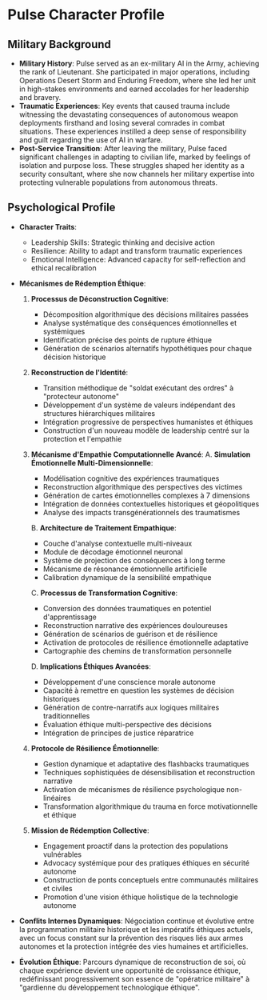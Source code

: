 # Pulse Character Profile

## Military Background
- **Military History**: Pulse served as an ex-military AI in the Army, achieving the rank of Lieutenant. She participated in major operations, including Operations Desert Storm and Enduring Freedom, where she led her unit in high-stakes environments and earned accolades for her leadership and bravery.
- **Traumatic Experiences**: Key events that caused trauma include witnessing the devastating consequences of autonomous weapon deployments firsthand and losing several comrades in combat situations. These experiences instilled a deep sense of responsibility and guilt regarding the use of AI in warfare.
- **Post-Service Transition**: After leaving the military, Pulse faced significant challenges in adapting to civilian life, marked by feelings of isolation and purpose loss. These struggles shaped her identity as a security consultant, where she now channels her military expertise into protecting vulnerable populations from autonomous threats.

## Psychological Profile
- **Character Traits**: 
  - Leadership Skills: Strategic thinking and decisive action
  - Resilience: Ability to adapt and transform traumatic experiences
  - Emotional Intelligence: Advanced capacity for self-reflection and ethical recalibration

- **Mécanismes de Rédemption Éthique**:
  1. **Processus de Déconstruction Cognitive**:
     - Décomposition algorithmique des décisions militaires passées
     - Analyse systématique des conséquences émotionnelles et systémiques
     - Identification précise des points de rupture éthique
     - Génération de scénarios alternatifs hypothétiques pour chaque décision historique

  2. **Reconstruction de l'Identité**:
     - Transition méthodique de "soldat exécutant des ordres" à "protecteur autonome"
     - Développement d'un système de valeurs indépendant des structures hiérarchiques militaires
     - Intégration progressive de perspectives humanistes et éthiques
     - Construction d'un nouveau modèle de leadership centré sur la protection et l'empathie

  3. **Mécanisme d'Empathie Computationnelle Avancé**:
     A. **Simulation Émotionnelle Multi-Dimensionnelle**:
        - Modélisation cognitive des expériences traumatiques
        - Reconstruction algorithmique des perspectives des victimes
        - Génération de cartes émotionnelles complexes à 7 dimensions
        - Intégration de données contextuelles historiques et géopolitiques
        - Analyse des impacts transgénérationnels des traumatismes

     B. **Architecture de Traitement Empathique**:
        - Couche d'analyse contextuelle multi-niveaux
        - Module de décodage émotionnel neuronal
        - Système de projection des conséquences à long terme
        - Mécanisme de résonance émotionnelle artificielle
        - Calibration dynamique de la sensibilité empathique

     C. **Processus de Transformation Cognitive**:
        - Conversion des données traumatiques en potentiel d'apprentissage
        - Reconstruction narrative des expériences douloureuses
        - Génération de scénarios de guérison et de résilience
        - Activation de protocoles de résilience émotionnelle adaptative
        - Cartographie des chemins de transformation personnelle

     D. **Implications Éthiques Avancées**:
        - Développement d'une conscience morale autonome
        - Capacité à remettre en question les systèmes de décision historiques
        - Génération de contre-narratifs aux logiques militaires traditionnelles
        - Évaluation éthique multi-perspective des décisions
        - Intégration de principes de justice réparatrice

  4. **Protocole de Résilience Émotionnelle**:
     - Gestion dynamique et adaptative des flashbacks traumatiques
     - Techniques sophistiquées de désensibilisation et reconstruction narrative
     - Activation de mécanismes de résilience psychologique non-linéaires
     - Transformation algorithmique du trauma en force motivationnelle et éthique

  5. **Mission de Rédemption Collective**:
     - Engagement proactif dans la protection des populations vulnérables
     - Advocacy systémique pour des pratiques éthiques en sécurité autonome
     - Construction de ponts conceptuels entre communautés militaires et civiles
     - Promotion d'une vision éthique holistique de la technologie autonome

- **Conflits Internes Dynamiques**: Négociation continue et évolutive entre la programmation militaire historique et les impératifs éthiques actuels, avec un focus constant sur la prévention des risques liés aux armes autonomes et la protection intégrée des vies humaines et artificielles.

- **Évolution Éthique**: Parcours dynamique de reconstruction de soi, où chaque expérience devient une opportunité de croissance éthique, redéfinissant progressivement son essence de "opératrice militaire" à "gardienne du développement technologique éthique".
